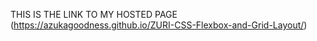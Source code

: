 THIS IS THE LINK TO MY HOSTED PAGE   
(https://azukagoodness.github.io/ZURI-CSS-Flexbox-and-Grid-Layout/)         
